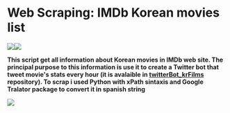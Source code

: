 #  Web Scraping: IMDb Korean movies list

[![](https://i.imgur.com/tXSoThF.png)](https://twitter.com/CreamBBQ)[![](https://i.imgur.com/0o48UoR.png)](https://github.com/CreamBBQ)


**This script get all information about Korean movies in IMDb web site. The principal purpose to this information is use it to create a Twitter bot that tweet movie's stats every hour (it is avalaible in [twitterBot_krFilms](https://github.com/CreamBBQ/twitterBot_krFilms) repository). To scrap i used Python with xPath sintaxis and Google Tralator package to convert it in spanish string**

![](https://i.imgur.com/lgTc7sL.png)


